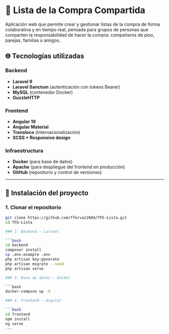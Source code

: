 # 🛒 Lista de la Compra Compartida

Aplicación web que permite crear y gestionar listas de la compra de forma colaborativa y en tiempo real, pensada para grupos de personas que comparten la responsabilidad de hacer la compra: compañeros de piso, parejas, familias o amigos.

## 🌐 Tecnologías utilizadas

### Backend
- **Laravel 9**
- **Laravel Sanctum** (autenticación con tokens Bearer)
- **MySQL** (contenedor Docker)
- **GuzzleHTTP**

### Frontend
- **Angular 19**
- **Angular Material**
- **Transloco** (internacionalización)
- **SCSS + Responsive design**

### Infraestructura
- **Docker** (para base de datos)
- **Apache** (para despliegue del frontend en producción)
- **GitHub** (repositorio y control de versiones)

---

## 🚀 Instalación del proyecto

### 1. Clonar el repositorio

```bash
git clone https://github.com/ffervaz2604/TFG-Lista.git
cd TFG-Lista

### 2. Backend – Laravel

```bash
cd backend
composer install
cp .env.example .env
php artisan key:generate
php artisan migrate --seed
php artisan serve

### 3. Base de datos – Docker

```bash
docker-compose up -d

### 4. Frontend – Angular

```bash
cd frontend
npm install
ng serve
---
